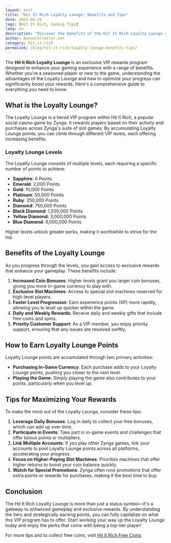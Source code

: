 ```yaml
---
layout: post  
title: "Hit It Rich Loyalty Lounge: Benefits and Tips"  
date: 2024-08-25  
tags: [Hit It Rich, Gaming Tips]  
lang: en  
description: "Discover the benefits of the Hit It Rich Loyalty Lounge and essential tips for maximizing your rewards."  
author: BonusCollector.net  
category: hit-it-rich  
permalink: /blog/hit-it-rich/loyalty-lounge-benefits-tips/  
---
```


The **Hit It Rich Loyalty Lounge** is an exclusive VIP rewards program designed to enhance your gaming experience with a range of benefits. Whether you're a seasoned player or new to the game, understanding the advantages of the Loyalty Lounge and how to optimize your progress can significantly boost your rewards. Here's a comprehensive guide to everything you need to know.

## What is the Loyalty Lounge?

The Loyalty Lounge is a tiered VIP program within Hit It Rich, a popular social casino game by Zynga. It rewards players based on their activity and purchases across Zynga's suite of slot games. By accumulating Loyalty Lounge points, you can climb through different VIP levels, each offering increasing benefits.

### Loyalty Lounge Levels

The Loyalty Lounge consists of multiple levels, each requiring a specific number of points to achieve:

- **Sapphire**: 0 Points
- **Emerald**: 2,000 Points
- **Gold**: 10,000 Points
- **Platinum**: 50,000 Points
- **Ruby**: 250,000 Points
- **Diamond**: 750,000 Points
- **Black Diamond**: 1,500,000 Points
- **Yellow Diamond**: 3,000,000 Points
- **Blue Diamond**: 6,000,000 Points

Higher levels unlock greater perks, making it worthwhile to strive for the top.

## Benefits of the Loyalty Lounge

As you progress through the levels, you gain access to exclusive rewards that enhance your gameplay. These benefits include:

1. **Increased Coin Bonuses**: Higher levels grant you larger coin bonuses, giving you more in-game currency to play with.
2. **Exclusive Slot Machines**: Access to special slot machines reserved for high-level players.
3. **Faster Level Progression**: Earn experience points (XP) more rapidly, allowing you to level up quicker within the game.
4. **Daily and Weekly Rewards**: Receive daily and weekly gifts that include free coins and spins.
5. **Priority Customer Support**: As a VIP member, you enjoy priority support, ensuring that any issues are resolved swiftly.

## How to Earn Loyalty Lounge Points

Loyalty Lounge points are accumulated through two primary activities:

- **Purchasing In-Game Currency**: Each purchase adds to your Loyalty Lounge points, pushing you closer to the next level.
- **Playing the Game**: Simply playing the game also contributes to your points, particularly when you level up.

## Tips for Maximizing Your Rewards

To make the most out of the Loyalty Lounge, consider these tips:

1. **Leverage Daily Bonuses**: Log in daily to collect your free bonuses, which can add up over time.
2. **Participate in Events**: Take part in in-game events and challenges that offer bonus points or multipliers.
3. **Link Multiple Accounts**: If you play other Zynga games, link your accounts to pool Loyalty Lounge points across all platforms, accelerating your progress.
4. **Focus on Higher-Paying Slot Machines**: Prioritize machines that offer higher returns to boost your coin balance quickly.
5. **Watch for Special Promotions**: Zynga often runs promotions that offer extra points or rewards for purchases, making it the best time to buy.

## Conclusion

The Hit It Rich Loyalty Lounge is more than just a status symbol—it's a gateway to enhanced gameplay and exclusive rewards. By understanding the tiers and strategically earning points, you can fully capitalize on what this VIP program has to offer. Start working your way up the Loyalty Lounge today and enjoy the perks that come with being a top-tier player!

For more tips and to collect free coins, visit [Hit It Rich Free Coins](https://bonuscollector.net/hit-it-rich-free-coins/).